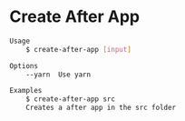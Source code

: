 # Create After App

```bash
Usage
    $ create-after-app [input]

Options
    --yarn  Use yarn

Examples
    $ create-after-app src
    Creates a after app in the src folder
```
